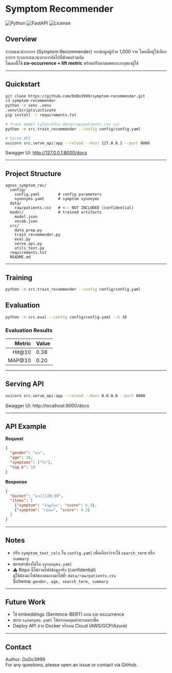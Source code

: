 # Symptom Recommender

![Python](https://img.shields.io/badge/python-3.11-blue.svg)
![FastAPI](https://img.shields.io/badge/FastAPI-0.110+-green.svg)
![License](https://img.shields.io/badge/license-MIT-lightgrey.svg)

## Overview
ระบบแนะนำอาการ (Symptom Recommender) จากข้อมูลผู้ป่วย 1,000 ราย โดยเมื่อผู้ใช้เลือกอาการ ระบบจะแนะนำอาการถัดไปที่มักพบร่วมกัน  
โมเดลนี้ใช้ **co-occurrence + lift metric** พร้อมปรับตามเพศและอายุของผู้ใช้

---

## Quickstart
```bash
git clone https://github.com/DoDo3999/symptom-recommender.git
cd symptom-recommender
python -m venv .venv
.venv\Scripts\activate
pip install -r requirements.txt

# Train model (ผู้ใช้ต้องใส่ไฟล์ data/raw/patients.csv เอง)
python -m src.train_recommender --config config/config.yaml

# Serve API
uvicorn src.serve_api:app --reload --host 127.0.0.1 --port 8000
```
Swagger UI: http://127.0.0.1:8000/docs

---

## Project Structure
```
agnos_symptom_rec/
  config/
    config.yaml        # config parameters
    synonyms.yaml      # symptom synonyms
  data/
    raw/patients.csv   # <-- NOT INCLUDED (confidential)
  model/               # trained artifacts
    model.json
    vocab.json
  src/
    data_prep.py
    train_recommender.py
    eval.py
    serve_api.py
    utils_text.py
  requirements.txt
  README.md
```

---

## Training
```bash
python -m src.train_recommender --config config/config.yaml
```

## Evaluation
```bash
python -m src.eval --config config/config.yaml --k 10
```

### Evaluation Results
| Metric | Value |
|-------:|:-----|
| Hit@10 | 0.38 |
| MAP@10 | 0.20 |

---

## Serving API
```bash
uvicorn src.serve_api:app --reload --host 0.0.0.0 --port 8000
```
Swagger UI: http://localhost:8000/docs

---

## API Example

**Request**
```json
{
  "gender": "ชาย",
  "age": 26,
  "symptoms": ["ไอ"],
  "top_k": 10
}
```

**Response**
```json
{
  "bucket": "ชาย|||20-39",
  "items": [
    {"symptom": "น้ำมูกไหล", "score": 5.3},
    {"symptom": "เจ็บคอ", "score": 4.2}
  ]
}
```

---

## Notes
- ปรับ `symptom_text_cols` ใน `config.yaml` เพื่อเลือกว่าจะใช้ `search_term` หรือ `summary`
- ขยายคำพ้องได้ใน `synonyms.yaml`
- ⚠️ Repo นี้ไม่รวมไฟล์ข้อมูลจริง (confidential)  
  ผู้ใช้ต้องนำไฟล์ของตนเองมาใส่ที่: `data/raw/patients.csv`  
  Schema: `gender, age, search_term, summary`

---

## Future Work
- ใช้ embeddings (Sentence-BERT) แทน co-occurrence
- ขยาย `synonyms.yaml` ให้ครอบคลุมคำสะกดมากขึ้น
- Deploy API ด้วย Docker หรือบน Cloud (AWS/GCP/Azure)

---

## Contact
Author: DoDo3999  
For any questions, please open an issue or contact via GitHub.
